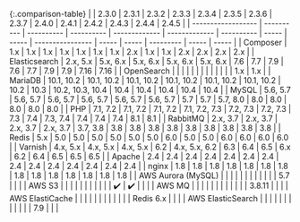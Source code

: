 
{:.comparison-table}
|                    | 2.3.0      | 2.3.1      | 2.3.2      | 2.3.3         | 2.3.4         | 2.3.5      | 2.3.6 | 2.3.7 | 2.4.0            | 2.4.1 | 2.4.2 | 2.4.3     | 2.4.4 | 2.4.5 |
| ------------------ | ---------- | ---------- | ---------- | ------------- | ------------- | ---------- | ----- | ----- | ---------------- | ----- | ----- | --------- | ----- | ----- |
| Composer           | 1.x        | 1.x        | 1.x        | 1.x           | 1.x           | 1.x        | 1.x   | 2.x   | 1.x              | 1.x   | 2.x   | 2.x       | 2.x   | 2.x   |
| Elasticsearch      | 2.x, 5.x   | 5.x, 6.x   | 5.x, 6.x   | 5.x, 6.x      | 5.x, 6.x      | 7.6        | 7.7   | 7.9   | 7.6              | 7.7   | 7.9   | 7.9       | 7.16  | 7.16  |
| OpenSearch         |            |            |            |               |               |            |       |       |                  |       |       |           | 1.x   | 1.x   |
| MariaDB            | 10.1, 10.2 | 10.1, 10.2 | 10.1, 10.2 | 10.1, 10.2    | 10.1, 10.2    | 10.1, 10.2 | 10.2  | 10.3  | 10.2, 10.3, 10.4 | 10.4  | 10.4  | 10.4      | 10.4  | 10.4  |
| MySQL              | 5.6, 5.7   | 5.6, 5.7   | 5.6, 5.7   | 5.6, 5.7      | 5.6, 5.7      | 5.6, 5.7   | 5.7   | 5.7   | 5.7, 8.0         | 8.0   | 8.0   | 8.0       | 8.0   | 8.0   |
| PHP                | 7.1, 7.2   | 7.1, 7.2   | 7.1, 7.2   | 7.1, 7.2, 7.3 | 7.2, 7.3      | 7.2, 7.3   | 7.3   | 7.4   | 7.3, 7.4         | 7.4   | 7.4   | 7.4       | 8.1   | 8.1   |
| RabbitMQ           | 2.x, 3.7   | 2.x, 3.7   | 2.x, 3.7   | 2.x, 3.7      | 3.7, 3.8      | 3.8        | 3.8   | 3.8   | 3.8              | 3.8   | 3.8   | 3.8       | 3.8   | 3.8   |
| Redis              | 5.x        | 5.0        | 5.0        | 5.0           | 5.0           | 5.0        | 5.0   | 6.0   | 5.0              | 5.0   | 6.0   | 6.0       | 6.0   | 6.0   |
| Varnish            | 4.x, 5.x   | 4.x, 5.x   | 4.x, 5.x   | 6.2           | 4.x, 5.x, 6.2 | 6.3        | 6.4   | 6.5   | 6.x              | 6.2   | 6.4   | 6.5       | 6.5   | 6.5   |
| Apache             | 2.4        | 2.4        | 2.4        | 2.4           | 2.4           | 2.4        | 2.4   | 2.4   | 2.4              | 2.4   | 2.4   | 2.4       | 2.4   | 2.4   |
| nginx              | 1.8        | 1.8        | 1.8        | 1.8           | 1.8           | 1.8        | 1.8   | 1.8   | 1.8              | 1.8   | 1.8   | 1.8       | 1.8   | 1.8   |
| AWS Aurora (MySQL) |            |            |            |               |               |            |       |       |                  |       |       | 5.7       |       |       |
| AWS S3             |            |            |            |               |               |            |       |       |                  |       | ✔️     | ✔️         |       |       |
| AWS MQ             |            |            |            |               |               |            |       |       |                  |       |       | 3.8.11    |       |       |
| AWS ElastiCache    |            |            |            |               |               |            |       |       |                  |       |       | Redis 6.x |       |       |
| AWS ElasticSearch  |            |            |            |               |               |            |       |       |                  |       |       | 7.9      |       |       |

<style>
.comparison-table {
  table-layout: auto
}

.comparison-table thead th {
  padding: 15px 15px;
  font-size: 14px !important;
  font-weight: bold;
  color: black;
  /*background-color: lightgray;*/
}
</style>
